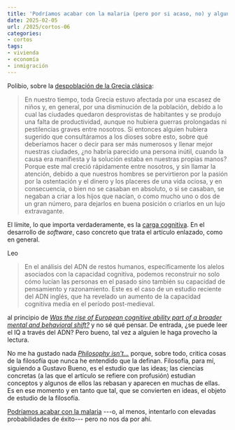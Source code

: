 ```yaml
---
title: 'Podríamos acabar con la malaria (pero por si acaso, no) y algunos asuntos más'
date: 2025-02-05
url: /2025/cortos-06
categories:
- cortos
tags:
- vivienda
- economía
- inmigración
---
```


Polibio, sobre la [despoblación de la Grecia clásica](https://www.perseus.tufts.edu/hopper/text?doc=Perseus%3Atext%3A1999.01.0234%3Abook%3D37%3Achapter%3D9):

> En nuestro tiempo, toda Grecia estuvo afectada por una escasez de niños y, en general, por una disminución de la población, debido a lo cual las ciudades quedaron desprovistas de habitantes y se produjo una falta de productividad, aunque no hubiera guerras prolongadas ni pestilencias graves entre nosotros. Si entonces alguien hubiera sugerido que consultáramos a los dioses sobre esto, sobre qué deberíamos hacer o decir para ser más numerosos y llenar mejor nuestras ciudades, ¿no habría parecido una persona inútil, cuando la causa era manifiesta y la solución estaba en nuestras propias manos? Porque este mal creció rápidamente entre nosotros, y sin llamar la atención, debido a que nuestros hombres se pervirtieron por la pasión por la ostentación y el dinero y los placeres de una vida ociosa, y en consecuencia, o bien no se casaban en absoluto, o si se casaban, se negaban a criar a los hijos que nacían, o como mucho uno o dos de un gran número, para dejarlos en buena posición o criarlos en un lujo extravagante.

El límite, lo que importa verdaderamente, es la [carga cognitiva](https://minds.md/zakirullin/cognitive). En el desarrollo de _software_, caso concreto que trata el artículo enlazado, como en general.

Leo

> En el análisis del ADN de restos humanos, específicamente los alelos asociados con la capacidad cognitiva, podemos reconstruir no solo cómo lucían las personas en el pasado sino también su capacidad de pensamiento y razonamiento. Este es el caso de un estudio reciente del ADN inglés, que ha revelado un aumento de la capacidad cognitiva media en el período post-medieval.

al principio de [_Was the rise of European cognitive ability part of a broader mental and behavioral shift?_](https://www.anthro1.net/p/was-the-rise-of-european-cognitive) y no sé qué pensar. De entrada, ¿se puede leer el IQ a través del ADN? Pero bueno, tal vez a alguien le haga provecho la lectura.

No me ha gustado nada [_Philosophy isn't..._](https://meaningness.substack.com/p/philosophy-isnt) porque, sobre todo, critica cosas de la filosofía que nunca he entendido que la definan. Filosofía, para mí, siguiendo a Gustavo Bueno, es el estudio que las ideas; las ciencias concretas (a las que el artículo se refiere con profusión) estudian conceptos y algunos de ellos las rebasan y aparecen en muchas de ellas. Es en ese momento y en tanto que tal, que se convierten en ideas, el objeto de estudio de la filosofía.

[Podríamos acabar con la malaria](https://worksinprogress.co/issue/the-ultra-selfish-gene/) ---o, al menos, intentarlo con elevadas probabilidades de éxito--- pero no nos da por ahí.